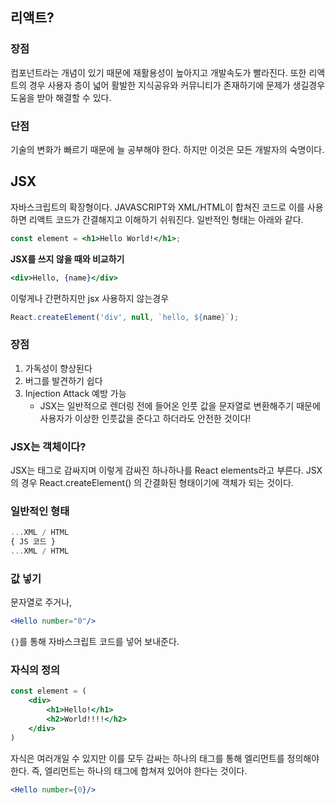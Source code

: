 ## 리액트?

### 장점

컴포넌트라는 개념이 있기 때문에 재활용성이 높아지고 개발속도가 빨라진다. 또한 리액트의 경우 사용자 층이 넓어 활발한 지식공유와 커뮤니티가 존재하기에 문제가 생길경우 도움을 받아 해결할 수 있다.

### 단점

기술의 변화가 빠르기 때문에 늘 공부해야 한다. 하지만 이것은 모든 개발자의 숙명이다.



## JSX

자바스크립트의 확장형이다. JAVASCRIPT와 XML/HTML이 합쳐진 코드로 이를 사용하면 리액트 코드가 간결해지고 이해하기 쉬워진다. 일반적인 형태는 아래와 같다.

```jsx
const element = <h1>Hello World!</h1>;
```

__JSX를 쓰지 않을 때와 비교하기__

```jsx
<div>Hello, {name}</div>
```

이렇게나 간편하지만 jsx 사용하지 않는경우

```javascript
React.createElement('div', null, `hello, ${name}`);
```

### 장점

1. 가독성이 향상된다
2. 버그를 발견하기 쉽다
3. Injection Attack 예방 가능
   - JSX는 일반적으로 렌더링 전에 들어온 인풋 값을 문자열로 변환해주기 때문에 사용자가 이상한 인풋값을 준다고 하더라도 안전한 것이다!

### JSX는 객체이다?

JSX는 태그로 감싸지며 이렇게 감싸진 하나하나를 React elements라고 부른다. JSX의 경우 React.createElement() 의 간결화된 형태이기에 객체가 되는 것이다.

### 일반적인 형태

```jsx
...XML / HTML
{ JS 코드 }
...XML / HTML
```

### 값 넣기

문자열로 주거나,

```jsx
<Hello number="0"/>
```

`{}`를 통해 자바스크립트 코드를 넣어 보내준다.

### 자식의 정의

```jsx
const element = (
	<div>
    	<h1>Hello!</h1>
        <h2>World!!!!</h2>
    </div>
)
```

자식은 여러개일 수 있지만 이를 모두 감싸는 하나의 태그를 통해 엘리먼트를 정의해야한다. 즉, 엘리먼트는 하나의 태그에 합쳐져 있어야 한다는 것이다.





```jsx
<Hello number={0}/>
```

> 